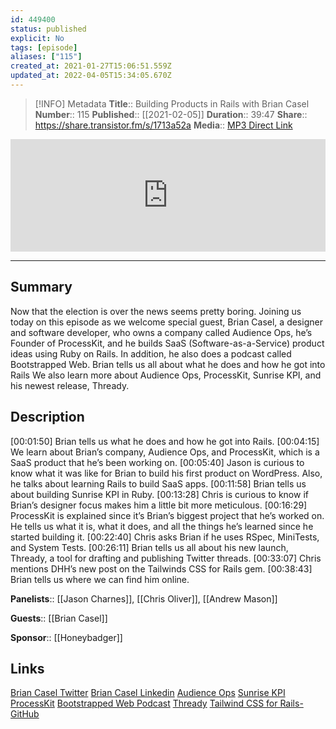```yaml
---
id: 449400
status: published
explicit: No
tags: [episode]
aliases: ["115"]
created_at: 2021-01-27T15:06:51.559Z
updated_at: 2022-04-05T15:34:05.670Z
---
```


> [!INFO] Metadata
> **Title**:: Building Products in Rails with Brian Casel
> **Number**:: 115
> **Published**:: [[2021-02-05]]
> **Duration**:: 39:47
> **Share**:: <https://share.transistor.fm/s/1713a52a>
> **Media**:: [MP3 Direct Link](https://dts.podtrac.com/redirect.mp3/media.transistor.fm/1713a52a/f0dd1300.mp3)

<iframe width="100%" height="180" frameborder="no" scrolling="no" seamless src="https://share.transistor.fm/e/1713a52a/dark"></iframe>

---

## Summary

Now that the election is over the news seems pretty boring. Joining us today on this episode as we welcome special guest, Brian Casel, a designer and software developer, who owns a company called Audience Ops, he’s Founder of ProcessKit, and he builds SaaS (Software-as-a-Service) product ideas using Ruby on Rails. In addition, he also does a podcast called Bootstrapped Web. Brian tells us all about what he does and how he got into Rails We also learn more about Audience Ops, ProcessKit, Sunrise KPI, and his newest release, Thready.

## Description

[00:01:50] Brian tells us what he does and how he got into Rails.
[00:04:15] We learn about Brian’s company, Audience Ops, and ProcessKit, which is a SaaS product that he’s been working on.
[00:05:40] Jason is curious to know what it was like for Brian to build his first product on WordPress. Also, he talks about learning Rails to build SaaS apps.
[00:11:58] Brian tells us about building Sunrise KPI in Ruby.
[00:13:28] Chris is curious to know if Brian’s designer focus makes him a little bit more meticulous.
[00:16:29] ProcessKit is explained since it’s Brian’s biggest project that he’s worked on. He tells us what it is, what it does, and all the things he’s learned since he started building it.
[00:22:40] Chris asks Brian if he uses RSpec, MiniTests, and System Tests.
[00:26:11] Brian tells us all about his new launch, Thready, a tool for drafting and publishing Twitter threads.
[00:33:07] Chris mentions DHH’s new post on the Tailwinds CSS for Rails gem.
[00:38:43] Brian tells us where we can find him online.

**Panelists**:: [[Jason Charnes]], [[Chris Oliver]], [[Andrew Mason]]

**Guests**:: [[Brian Casel]]

**Sponsor**:: [[Honeybadger]]

## Links

[Brian Casel Twitter](https://twitter.com/casjam)
[Brian Casel Linkedin](https://www.linkedin.com/public-profile/in/briancasel?challengeId=AQFuOn57COsVjAAAAXc7qwURrSO0vbx_fQmMUAkZP4c1hngpIf4e8Q8z1EbgQ_eC0zGhFFTO8cNRdjuqG5EfFwWBlzyMmSacFQ&submissionId=eb05543f-369a-5d16-492f-18f2fe80006a)
[Audience Ops](https://audienceops.com/)
[Sunrise KPI](https://sunrisekpi.com/)
[ProcessKit](https://processkit.com/)
[Bootstrapped Web Podcast](http://bootstrappedweb.com/)
[Thready](https://thready.io/)
[Tailwind CSS for Rails-GitHub](https://github.com/rails/tailwindcss-rails/)

